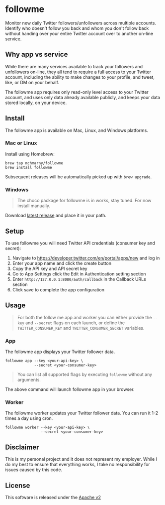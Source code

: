 # followme

Monitor new daily Twitter followers/unfollowers across multiple accounts. Identify who doesn't follow you back and whom you don't follow back without handing over your entire Twitter account over to another on-line service.

## Why app vs service

While there are many services available to track your followers and unfollowers on-line, they all tend to require a full access to your Twitter account, including the ability to make changes to your profile, and tweet, like, or DM on your behalf. 

The followme app requires only read-only level access to your Twitter account, and uses only data already available publicly, and keeps your data stored locally, on your device.

## Install

The followme app is available on Mac, Linux, and Windows platforms. 

### Mac or Linux 

Install using Homebrew:

```shell
brew tap mchmarny/followme
brew install followme
```

Subsequent releases will be automatically picked up with `brew upgrade`.

### Windows 

> The choco package for followme is in works, stay tuned. For now install manually.

Download [latest release](https://github.com/mchmarny/followme/releases/latest) and place it in your path.

## Setup 

To use followme you will need Twitter API credentials (consumer key and secret):

1. Navigate to https://developer.twitter.com/en/portal/apps/new and log in
2. Enter your app name and click the create button
3. Copy the API key and API secret key
4. Go to App Settings click the Edit in Authentication setting section
6. Enter `http://127.0.0.1:8080/auth/callback` in the Callback URLs section
7. Click save to complete the app configuration

## Usage

> For both the follow me app and worker you can either provide the `--key` and `--secret` flags on each launch, or define the `TWITTER_CONSUMER_KEY` and `TWITTER_CONSUMER_SECRET` variables.

### App

The followme app displays your Twitter follower data.

```shell
followme app --key <your-api-key> \
             --secret <your-consumer-key>
```

> You can list all supported flags by executing `followme` without any arguments.

The above command will launch followme app in your browser.

### Worker 

The followme worker updates your Twitter follower data. You can run it 1-2 times a day using cron.

```shell
followme worker --key <your-api-key> \
                --secret <your-consumer-key>
```

## Disclaimer

This is my personal project and it does not represent my employer. While I do my best to ensure that everything works, I take no responsibility for issues caused by this code.

## License

This software is released under the [Apache v2](./LICENSE)